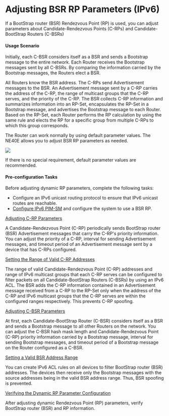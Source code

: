 Adjusting BSR RP Parameters (IPv6)
==================================

If a BootStrap router (BSR) Rendezvous Point (RP) is used, you can adjust parameters about Candidate-Rendezvous Points (C-RPs) and Candidate-BootStrap Routers (C-BSRs)

#### Usage Scenario

Initially, each C-BSR considers itself as a BSR and sends a Bootstrap message to the entire network. Each Router receives the Bootstrap messages sent by all C-BSRs. By comparing the information carried by the Bootstrap messages, the Routers elect a BSR.

All Routers know the BSR address. The C-RPs send Advertisement messages to the BSR. An Advertisement message sent by a C-RP carries the address of the C-RP, the range of multicast groups that the C-RP serves, and the priority of the C-RP. The BSR collects C-RP information and summarizes information into an RP-Set, encapsulates the RP-Set in a Bootstrap message, and advertises the Bootstrap message to each Router. Based on the RP-Set, each Router performs the RP calculation by using the same rule and elects the RP for a specific group from multiple C-RPs to which this group corresponds.

The Router can work normally by using default parameter values. The NE40E allows you to adjust BSR RP parameters as needed.

![](../../../../public_sys-resources/note_3.0-en-us.png) 

If there is no special requirement, default parameter values are recommended.



#### Pre-configuration Tasks

Before adjusting dynamic RP parameters, complete the following tasks:

* Configure an IPv6 unicast routing protocol to ensure that IPv6 unicast routes are reachable.
* [Configure IPv6 PIM-SM](dc_vrp_multicast_cfg_2005.html) and configure the system to use a BSR RP.


[Adjusting C-RP Parameters](../../../../software/nev8r10_vrpv8r16/user/vrp/dc_vrp_multicast_cfg_2017.html)

A Candidate-Rendezvous Point (C-RP) periodically sends BootStrap router (BSR) Advertisement messages that carry the C-RP's priority information. You can adjust the priority of a C-RP, interval for sending Advertisement messages, and timeout period of an Advertisement message sent by a device that has C-RPs configured.

[Setting the Range of Valid C-RP Addresses](../../../../software/nev8r10_vrpv8r16/user/vrp/dc_vrp_multicast_cfg_2018.html)

The range of valid Candidate-Rendezvous Point (C-RP) addresses and range of IPv6 multicast groups that each C-RP serves can be configured to filter packets on all Candidate-BootStrap Routers (C-BSRs) by using an IPv6 ACL. The BSR adds the C-RP information contained in an Advertisement message received from a C-RP to the RP-Set only when the address of the C-RP and IPv6 multicast groups that the C-RP serves are within the configured ranges respectively. This prevents C-RP spoofing.

[Adjusting C-BSR Parameters](../../../../software/nev8r10_vrpv8r16/user/vrp/dc_vrp_multicast_cfg_2019.html)

At first, each Candidate-BootStrap Router (C-BSR) considers itself as a BSR and sends a Bootstrap message to all other Routers on the network. You can adjust the C-BSR hash mask length and Candidate-Rendezvous Point (C-RP) priority information carried by a Bootstrap message, interval for sending Bootstrap messages, and timeout period of a Bootstrap message on the Router configured as a C-BSR.

[Setting a Valid BSR Address Range](../../../../software/nev8r10_vrpv8r16/user/vrp/dc_vrp_multicast_cfg_2020.html)

You can create IPv6 ACL rules on all devices to filter BootStrap router (BSR) addresses. The devices then receive only the Bootstrap messages with the source addresses being in the valid BSR address range. Thus, BSR spoofing is prevented.

[Verifying the Dynamic RP Parameter Configuration](../../../../software/nev8r10_vrpv8r16/user/vrp/dc_vrp_multicast_cfg_2022.html)

After adjusting dynamic Rendezvous Point (RP) parameters, verify BootStrap router (BSR) and RP information.